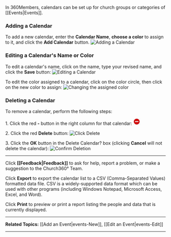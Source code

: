 In 360Members, calendars can be set up for church groups or categories
of [[Events|Events]].

### Adding a Calendar

To add a new calendar, enter the **Calendar Name**, **choose a color**
to assign to it, and click the **Add Calendar** button. ![Adding a
Calendar](images/Events_Calendars_01.JPG "Adding a Calendar")

### Editing a Calendar's Name or Color

To edit a calendar's name, click on the name, type your revised name,
and click the **Save** button: ![Editing a
Calendar](images/Events_Calendars_02.JPG "Editing a Calendar")

To edit the color assigned to a calendar, click on the color circle,
then click on the new color to assign: ![Changing the assigned
color](images/Events_Calendars_03.JPG "Changing the assigned color")

### Deleting a Calendar

To remove a calendar, perform the following steps:

​1. Click the red **-** button in the right column for that calendar:
![Click the circle](images/Events_Calendars_04.JPG "Click the circle")

​2. Click the red **Delete** button: ![Click
Delete](images/Events_Calendars_05.JPG "Click Delete")

​3. Click the **OK** button in the Delete Calendar? box (clicking
**Cancel** will not delete the calendar): ![Confirm
Deletion](images/Events_Calendars_06.JPG "Confirm Deletion")

* * * * *

Click **[[Feedback|Feedback]]** to ask for help, report a problem, or make a
suggestion to the Church360° Team.

Click **Export** to export the calendar list to a CSV (Comma-Separated
Values) formatted data file. CSV is a widely-supported data format which
can be used with other programs (including Windows Notepad, Microsoft
Access, Excel, and Word).

Click **Print** to preview or print a report listing the people and data
that is currently displayed.

* * * * *

**Related Topics:** [[Add an Event|events-New]], [[Edit an
Event|events-Edit]]

* * * * *
